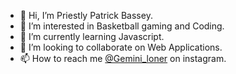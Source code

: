 - 👋 Hi, I’m Priestly Patrick Bassey.
- 👀 I’m interested in Basketball gaming and Coding.
- 🌱 I’m currently learning Javascript.
- 💞️ I’m looking to collaborate on Web Applications.
- 📫 How to reach me [@Gemini_loner](https://www.instagram.com/gemini_loner/) on instagram.

<!---
Priestlyb/Priestlyb is a ✨ special ✨ repository because its `README.md` (this file) appears on your GitHub profile.
You can click the Preview link to take a look at your changes.
--->
